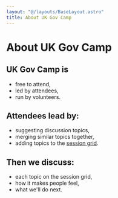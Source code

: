```yaml
---
layout: "@/layouts/BaseLayout.astro"
title: About UK Gov Camp
---
```

# About UK Gov Camp

## UK Gov Camp is

* free to attend,
* led by attendees,
* run by volunteers.

## Attendees lead by:

* suggesting discussion topics,
* merging similar topics together,
* adding topics to the [session grid](https://j.mp/ukgovcamp).

## Then we discuss:

* each topic on the session grid,
* how it makes people feel,
* what we'll do next.
